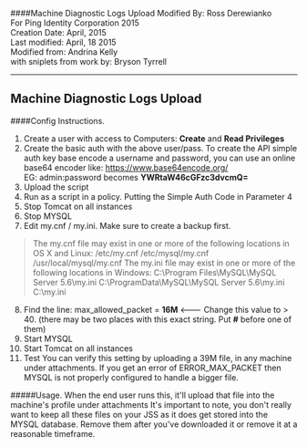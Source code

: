 ####Machine Diagnostic Logs Upload
Modified By: Ross Derewianko   
For Ping Identity Corporation 2015  
Creation Date: April, 2015   
Last modified: April, 18 2015   
Modified from: Andrina Kelly   
with sniplets from work by: Bryson Tyrrell   

--------------------------------------------------------
Machine Diagnostic Logs Upload
--------------------------------------------------------
####Config Instructions.
1. Create a user with access to Computers: **Create** and **Read Privileges**
2. Create the basic auth with the above user/pass.
	To create the API simple auth key base encode a username and password, you 		can use an online base64 encoder like:
	https://www.base64encode.org/  
	EG: admin:password becomes **YWRtaW46cGFzc3dvcmQ=**  
3. Upload the script
4. Run as a script in a policy. Putting the Simple Auth Code in Parameter 4
5. Stop Tomcat on all instances
6. Stop MYSQL 
7. Edit my.cnf / my.ini. Make sure to create a backup first.
> The my.cnf file may exist in one or more of the following locations in OS X and Linux:
>/etc/my.cnf
>/etc/mysql/my.cnf
>/usr/local/mysql/my.cnf
>The my.ini file may exist in one or more of the following locations in Windows:
>C:\Program Files\MySQL\MySQL Server 5.6\my.ini
>C:\ProgramData\MySQL\MySQL Server 5.6\my.ini
>C:\my.ini

8. Find the line: max_allowed_packet      = **16M** <--- Change this value to > 40. (there may be two places with this exact string. Put **#** before one of them)
9. Start MYSQL
10. Start Tomcat on all instances
11. Test
	You can verify this setting by uploading a 39M file, in any machine under  		attachments. If you get an error of ERROR_MAX_PACKET then MYSQL is not 			properly configured to handle a bigger file. 

#####Usage.
When the end user runs this, it'll upload that file into the machine's profile under attachments It's important to note, you don't really want to keep all these files on your JSS as it does get stored into the MYSQL database. Remove them after you've downloaded it or remove it at a reasonable timeframe.
